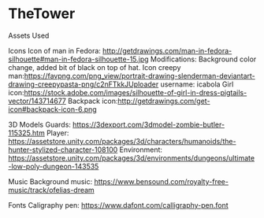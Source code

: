 # TheTower

Assets Used

Icons
Icon of man in Fedora: http://getdrawings.com/man-in-fedora-silhouette#man-in-fedora-silhouette-15.jpg Modifications: Background color change, added bit of black on top of hat.
Icon creepy man:https://favpng.com/png_view/portrait-drawing-slenderman-deviantart-drawing-creepypasta-png/c2nFTkkJUploader username: icabola
Girl icon:https://stock.adobe.com/images/silhouette-of-girl-in-dress-pigtails-vector/143714677
Backpack icon:http://getdrawings.com/get-icon#backpack-icon-6.png

3D Models
Guards: https://3dexport.com/3dmodel-zombie-butler-115325.htm
Player: https://assetstore.unity.com/packages/3d/characters/humanoids/the-hunter-stylized-character-108100
Environment: https://assetstore.unity.com/packages/3d/environments/dungeons/ultimate-low-poly-dungeon-143535

Music
Background music: https://www.bensound.com/royalty-free-music/track/ofelias-dream

Fonts
Caligraphy pen: https://www.dafont.com/calligraphy-pen.font
